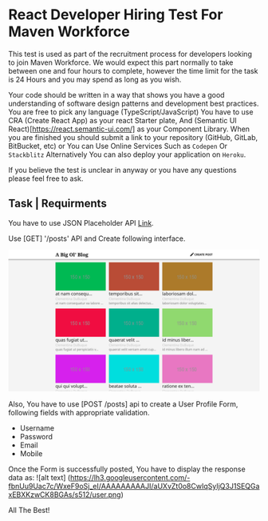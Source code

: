 # React Developer Hiring Test For Maven Workforce
This test is used as part of the recruitment process for developers looking to join Maven Workforce. We would expect this part normally to take between one and four hours to complete, however the time limit for the task is 24 Hours and you may spend as long as you wish.

Your code should be written in a way that shows you have a good understanding of software design patterns and development best practices. You are free to pick any language (TypeScript/JavaScript) You have to use CRA (Create React App) as your react Starter plate, And (Semantic UI React)[https://react.semantic-ui.com/] as your Component Library. When you are finished you should submit a link to your repository (GitHub, GitLab, BitBucket, etc) or You can Use Online Services Such as `Codepen` Or `Stackblitz` Alternatively You can also deploy your application on `Heroku`.


If you believe the test is unclear in anyway or you have any questions please feel free to ask.

## Task | Requirments
You have to use JSON Placeholder API [Link](https://jsonplaceholder.typicode.com/). 

Use [GET] '/posts' API and Create following interface.

![alt text](https://raw.githubusercontent.com/Alexander-Prime/front-end-developer-test/master/readme-assets/screenshots/home.png "Mockup")

Also, You have to use [POST	/posts] api to create a User Profile Form, following fields with appropriate validation.
- Username
- Password
- Email
- Mobile

Once the Form is successfully posted, You have to display the response data as:
![alt text] (https://lh3.googleusercontent.com/-fbnUu9Uac7c/WxeF9oSj_eI/AAAAAAAAAJI/aUXvZt0o8CwIqSyIjQ3J1SEQGaxEBXKzwCK8BGAs/s512/user.png)

All The Best!

